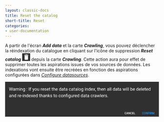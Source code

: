 ```yaml
---
layout: classic-docs
title: Reset the catalog
short-title: Reset
categories:
- user-documentation
---
```

 
A partir de l'écran ***Add data*** et la carte ***Crawling***, vous pouvez déclencher la réindexation du catalogue en cliquant sur l'icône de suppression ***Reset catalog*** <img src="/assets/images/user-documentation/regards-icons/admin/delete.png" alt="reset" height="25"> depuis la carte ***Crawling***.
Cette action aura pour effet de supprimer toutes les aspirations issues de vos sources de données. Les indexations vont ensuite être recréées en fonction des aspirations configurées dans *[Configure datasources](/user-documentation/5-crawler/configure-datasource)*.

<div align="center">
  <img src="/assets/images/user-documentation/5-crawler/crawler-reset-catalog.png" alt="reset catalog" width="800"> 
</div>